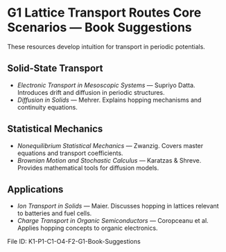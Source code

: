 # G1 Lattice Transport Routes Core Scenarios — Book Suggestions

These resources develop intuition for transport in periodic potentials.

## Solid-State Transport
- *Electronic Transport in Mesoscopic Systems* — Supriyo Datta. Introduces drift and diffusion in periodic structures.
- *Diffusion in Solids* — Mehrer. Explains hopping mechanisms and continuity equations.

## Statistical Mechanics
- *Nonequilibrium Statistical Mechanics* — Zwanzig. Covers master equations and transport coefficients.
- *Brownian Motion and Stochastic Calculus* — Karatzas & Shreve. Provides mathematical tools for diffusion models.

## Applications
- *Ion Transport in Solids* — Maier. Discusses hopping in lattices relevant to batteries and fuel cells.
- *Charge Transport in Organic Semiconductors* — Coropceanu et al. Applies hopping concepts to organic electronics.

File ID: K1-P1-C1-O4-F2-G1-Book-Suggestions
